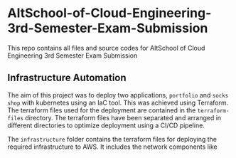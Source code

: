 # AltSchool-of-Cloud-Engineering-3rd-Semester-Exam-Submission
This repo contains all files and source codes for AltSchool of Cloud Engineering 3rd Semester Exam Submission

## Infrastructure Automation

The aim of this project was to deploy two applications, `portfolio` and `socks shop` with kubernetes using an IaC tool. This was achieved using Terraform. The terraform files used for the deployment are contained in the `terraform-files` directory. The terraform files have been separated and arranged in different directories to optimize deployment using a CI/CD pipeline. 

The `infrastructure` folder contains the terraform files for deploying the required infrastructure to AWS. It includes the network components like 
